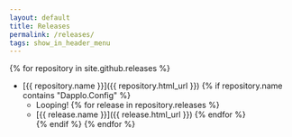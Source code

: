 ```yaml
---
layout: default
title: Releases
permalink: /releases/
tags: show_in_header_menu
---
```


{% for repository in site.github.releases %}
  * [{{ repository.name }}]({{ repository.html_url }})
	{% if repository.name contains "Dapplo.Config" %}
	* Looping!
	{% for release in repository.releases %}
    * [{{ release.name }}]({{ release.html_url }})
	{% endfor %}		
	{% endif %}
{% endfor %}


